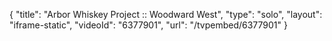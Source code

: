 {
    "title": "Arbor Whiskey Project :: Woodward West",
    "type": "solo",
    "layout": "iframe-static",
    "videoId": "6377901",
    "url": "\/tvpembed\/6377901"
}